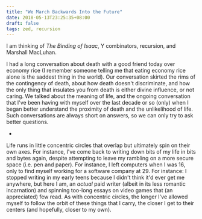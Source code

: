```yaml
---
title: "We March Backwards Into the Future"
date: 2018-05-13T23:25:35+08:00
draft: false
tags: zed, recursion
---
```


I am thinking of _The Binding of Isaac_, Y combinators, recursion, and Marshall MacLuhan.

I had a long conversation about death with a good friend today over economy rice (I remember someone telling me that eating economy rice alone is the saddest thing in the world). Our conversation skirted the rims of the contingency of death, about how death doesn't discriminate, and how the only thing that insulates you from death is either divine influence, or not caring. We talked about the meaning of life, and the ongoing conversation that I've been having with myself over the last decade or so (only) when I began better understand the proximity of death and the unlikelihood of life. Such conversations are always short on answers, so we can only try to ask better questions.

-

Life runs in little concentric circles that overlap but ultimately spin on their own axes. For instance, I've come back to writing down bits of my life in bits and bytes again, despite attempting to leave my rambling on a more secure space (i.e. pen and paper). For instance, I left computers when I was 16, only to find myself working for a software company at 29. For instance: I stopped writing in my early teens because I didn't think it'd ever get me anywhere, but here I am, an _actual_ paid writer (albeit in its less romantic incarnation) and spinning too-long essays on video games that (an appreciated) few read. As with concentric circles, the longer I've allowed myself to follow the orbit of these things that I carry, the closer I get to their centers (and hopefully, closer to my own).
